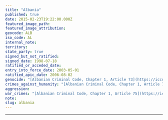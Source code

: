 ```yaml
---
title: "Albania"
published: true
date: 2015-02-23T19:22:00.000Z
featured_image_path:
featured_image_attribution:
geocode: ALB
iso_code: AL
internal_note:
territory:
state_party: true
signed_but_not_ratified:
signed_date: 1998-07-18
ratified_or_acceded_date:
entry_into_force_date: 2003-05-01
ratified_apic_date: 2006-08-02
genocide: "[Albanian Criminal Code, Chapter 1, Article 73](https://iccdb.hrlc.net/data/doc/215/keyword/46/)"
crimes_against_humanity: "[Albanian Criminal Code, Chapter 1, Article 74](https://iccdb.hrlc.net/data/doc/215/keyword/13/)"
aggression:
war_crimes: "[Albanian Criminal Code, Chapter 1, Article 75](https://iccdb.hrlc.net/data/doc/215/keyword/145/)"
note:
slug: albania
---
```

---
